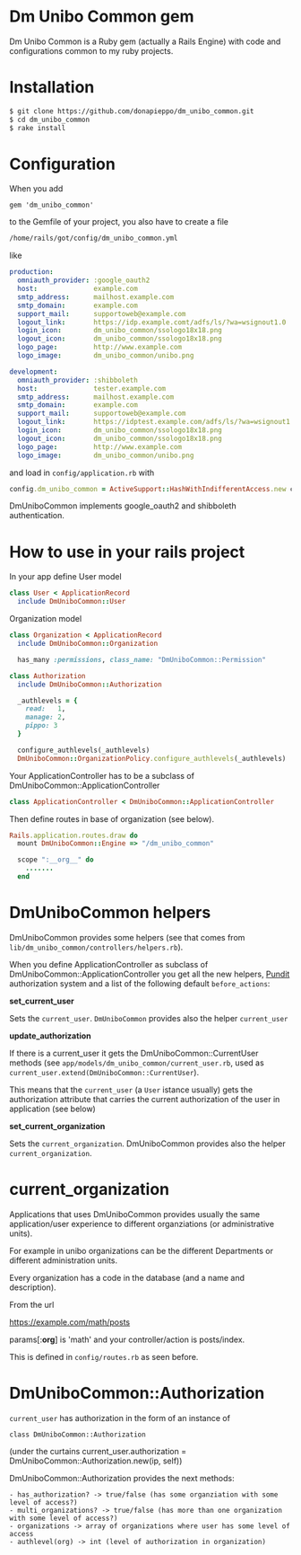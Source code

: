 # Dm Unibo Common gem

Dm Unibo Common is a Ruby gem (actually a Rails Engine) 
with code and configurations common to my ruby projects.

# Installation

```bash
$ git clone https://github.com/donapieppo/dm_unibo_common.git
$ cd dm_unibo_common
$ rake install 
```

# Configuration

When you add 

```
gem 'dm_unibo_common'
```

to the Gemfile of your project, you also have
to create a file
```bash
/home/rails/got/config/dm_unibo_common.yml
```

like

```yaml
production:
  omniauth_provider: :google_oauth2
  host:              example.com
  smtp_address:      mailhost.example.com
  smtp_domain:       example.com
  support_mail:      supportoweb@example.com
  logout_link:       https://idp.example.comt/adfs/ls/?wa=wsignout1.0
  login_icon:        dm_unibo_common/ssologo18x18.png
  logout_icon:       dm_unibo_common/ssologo18x18.png
  logo_page:         http://www.example.com
  logo_image:        dm_unibo_common/unibo.png

development:
  omniauth_provider: :shibboleth
  host:              tester.example.com
  smtp_address:      mailhost.example.com
  smtp_domain:       example.com
  support_mail:      supportoweb@example.com
  logout_link:       https://idptest.example.com/adfs/ls/?wa=wsignout1.0
  login_icon:        dm_unibo_common/ssologo18x18.png
  logout_icon:       dm_unibo_common/ssologo18x18.png
  logo_page:         http://www.example.com
  logo_image:        dm_unibo_common/unibo.png
```

and load in `config/application.rb` with

```ruby
config.dm_unibo_common = ActiveSupport::HashWithIndifferentAccess.new config_for(:dm_unibo_common)
```
DmUniboCommon implements google_oauth2 and shibboleth authentication.

# How to use in your rails project

In your app define User model

```ruby
class User < ApplicationRecord 
  include DmUniboCommon::User
```

Organization model 

```ruby
class Organization < ApplicationRecord
  include DmUniboCommon::Organization

  has_many :permissions, class_name: "DmUniboCommon::Permission"
```

```ruby
class Authorization
  include DmUniboCommon::Authorization

  _authlevels = { 
    read:   1, 
    manage: 2, 
    pippo: 3
  }

  configure_authlevels(_authlevels)
  DmUniboCommon::OrganizationPolicy.configure_authlevels(_authlevels)
```

Your ApplicationController has to be a subclass of DmUniboCommon::ApplicationController
```ruby
class ApplicationController < DmUniboCommon::ApplicationController
```

Then define routes in base of organization (see below).

```ruby
Rails.application.routes.draw do
  mount DmUniboCommon::Engine => "/dm_unibo_common"

  scope ":__org__" do
    .......
  end
```

# DmUniboCommon helpers

DmUniboCommon provides some helpers (see that comes from 
`lib/dm_unibo_common/controllers/helpers.rb`).

When you define ApplicationController as subclass of DmUniboCommon::ApplicationController
you get all the new helpers, [Pundit](https://github.com/varvet/pundit) authorization system 
and a list of the following default `before_actions`:

**set_current_user**

Sets the `current_user`. `DmUniboCommon` provides also the helper `current_user`

**update_authorization**

If there is a current_user it gets the DmUniboCommon::CurrentUser methods
(see `app/models/dm_unibo_common/current_user.rb`, used as
`current_user.extend(DmUniboCommon::CurrentUser`). 

This means that the `current_user` (a `User` istance usually) gets the 
authorization attribute that carries the current authorization of the user in 
application (see below)

**set_current_organization**

Sets the `current_organization`.
DmUniboCommon provides also the helper `current_organization`.

# current_organization

Applications that uses DmUniboCommon provides usually the
same application/user experience to different organziations
(or administrative units).

For example in unibo organizations can be the different Departments
or different administration units.

Every organization has a code in the database (and a name and description).

From the url

https://example.com/math/posts

params[:__org__] is 'math' and your controller/action is posts/index.

This is defined in `config/routes.rb` as seen before.


# DmUniboCommon::Authorization

`current_user` has authorization in the form of an instance of

```
class DmUniboCommon::Authorization
```

(under the curtains current_user.authorization = DmUniboCommon::Authorization.new(ip, self))

DmUniboCommon::Authorization provides the next methods:

    - has_authorization? -> true/false (has some organziation with some level of access?)
    - multi_organizations? -> true/false (has more than one organization with some level of access?)
    - organizations -> array of organizations where user has some level of access 
    - authlevel(org) -> int (level of authorization in organization)









